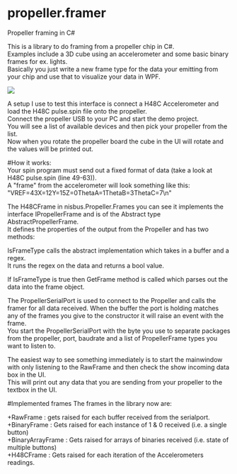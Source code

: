propeller.framer
================

Propeller framing in C#  
  
This is a library to do framing from a propeller chip in C#.  
Examples include a 3D cube using an accelerometer and some basic binary frames for ex. lights.  
Basically you just write a new frame type for the data your emitting from your chip and use that to visualize your data in WPF.  
  
<img src="https://raw.github.com/nisbus/propeller.framer/master/propeller%20UI.png"></img>  
  
A setup I use to test this interface is connect a H48C Accelerometer and load the H48C pulse.spin file onto the propeller.  
Connect the propeller USB to your PC and start the demo project.  
You will see a list of available devices and then pick your propeller from the list.  
Now when you rotate the propeller board the cube in the UI will rotate and the values will be printed out.  
  
#How it works:  
Your spin program must send out a fixed format of data (take a look at H48C pulse.spin (line 49-63)).  
A "frame" from the accelerometer will look something like this:
"VREF=43X=12Y=15Z=0ThetaA=1ThetaB=3ThetaC=7\n"
  
The H48CFrame in nisbus.Propeller.Frames you can see it implements the interface IPropellerFrame and is of the Abstract type AbstractPropellerFrame.  
It defines the properties of the output from the Propeller and has two methods:
  
  IsFrameType calls the abstract implementation which takes in a buffer and a regex.  
  It runs the regex on the data and returns a bool value.  
  
  If IsFrameType is true then GetFrame method is called which parses out the data into the frame object.  
  
The PropellerSerialPort is used to connect to the Propeller and calls the framer for all data received.
When the buffer the port is holding matches any of the frames you give to the constructor it will raise an event
with the frame.  
You start the PropellerSerialPort with the byte you use to separate packages from the propeller, port, baudrate and a list of PropellerFrame types you want to listen to.  
  
The easiest way to see something immediately is to start the mainwindow with only listening to the RawFrame and then check the show incoming data box in the UI.  
This will print out any data that you are sending from your propeller to the textbox in the UI.  

#Implemented frames
The frames in the library now are:

+RawFrame : gets raised for each buffer received from the serialport.  
+BinaryFrame : Gets raised for each instance of 1 & 0 received (i.e. a single button)  
+BinaryArrayFrame : Gets raised for arrays of binaries received (i.e. state of multiple buttons)  
+H48CFrame : Gets raised for each iteration of the Accelerometers readings.  

